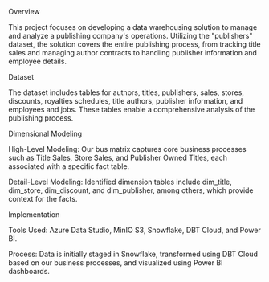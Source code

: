 Overview

This project focuses on developing a data warehousing solution to manage and analyze a publishing company's operations. Utilizing the "publishers" dataset, the solution covers the entire publishing process, from tracking title sales and managing author contracts to handling publisher information and employee details.

Dataset

The dataset includes tables for authors, titles, publishers, sales, stores, discounts, royalties schedules, title authors, publisher information, and employees and jobs. These tables enable a comprehensive analysis of the publishing process.

Dimensional Modeling

High-Level Modeling: Our bus matrix captures core business processes such as Title Sales, Store Sales, and Publisher Owned Titles, each associated with a specific fact table.

Detail-Level Modeling: Identified dimension tables include dim_title, dim_store, dim_discount, and dim_publisher, among others, which provide context for the facts.

Implementation

Tools Used: Azure Data Studio, MinIO S3, Snowflake, DBT Cloud, and Power BI.

Process: Data is initially staged in Snowflake, transformed using DBT Cloud based on our business processes, and visualized using Power BI dashboards.
